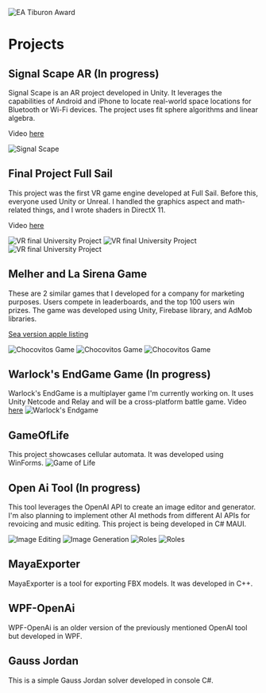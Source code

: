 
![EA Tiburon Award](https://github.com/williamcajina/Showcase/blob/d1fd50775df832cb7b6e0112bf8cdbbfcc66f335/Award.jpg)

# Projects

## Signal Scape AR (In progress)
Signal Scape is an AR project developed in Unity. It leverages the capabilities of Android and iPhone to locate real-world space locations for Bluetooth or Wi-Fi devices. The project uses fit sphere algorithms and linear algebra.

Video [here](https://youtu.be/iyRIKak34Ak)

![Signal Scape](https://github.com/williamcajina/Showcase/blob/5afcf98e8cec99cf2f3368a8b784541cbea543b4/Signal%20Scape%20AR(In%20progress)/Screenshot%202024-02-17%20171548.png)

## Final Project Full Sail
This project was the first VR game engine developed at Full Sail. Before this, everyone used Unity or Unreal. I handled the graphics aspect and math-related things, and I wrote shaders in DirectX 11.

Video [here](https://youtu.be/0M_m4sRhmS8)

![VR final University Project](https://github.com/williamcajina/Showcase/blob/5afcf98e8cec99cf2f3368a8b784541cbea543b4/Final%20Project%20Full%20Sail/sc%20(1).png)
![VR final University Project](https://github.com/williamcajina/Showcase/blob/5afcf98e8cec99cf2f3368a8b784541cbea543b4/Final%20Project%20Full%20Sail/sc%20(2).png)
![VR final University Project](https://github.com/williamcajina/Showcase/blob/5afcf98e8cec99cf2f3368a8b784541cbea543b4/Final%20Project%20Full%20Sail/sc%20(3).png)

## Melher and La Sirena Game
These are 2 similar games that I developed for a company for marketing purposes. Users compete in leaderboards, and the top 100 users win prizes. The game was developed using Unity, Firebase library, and AdMob libraries.

[Sea version apple listing](https://apps.apple.com/ca/app/la-sirena-desaf%C3%ADo-del-mar/id6475631729)

![Chocovitos Game](https://github.com/williamcajina/Showcase/blob/5afcf98e8cec99cf2f3368a8b784541cbea543b4/Melher%20and%20La%20Sirena%20Game/sc%20(1).png)
![Chocovitos Game](https://github.com/williamcajina/Showcase/blob/5afcf98e8cec99cf2f3368a8b784541cbea543b4/Melher%20and%20La%20Sirena%20Game/sc%20(2).png)
![Chocovitos Game](https://github.com/williamcajina/Showcase/blob/5afcf98e8cec99cf2f3368a8b784541cbea543b4/Melher%20and%20La%20Sirena%20Game/sc%20(3).png)

## Warlock's EndGame Game (In progress)
Warlock's EndGame is a multiplayer game I'm currently working on. It uses Unity Netcode and Relay and will be a cross-platform battle game.
Video [here](https://www.youtube.com/shorts/jHUD9r2OUSs?feature=share)
![Warlock's Endgame](https://github.com/williamcajina/Showcase/blob/2e3965ab36669509422aee30352fbf196f914031/Warlock's%20EndGame%20Game%20(in%20progress)/sc.png)

## GameOfLife
This project showcases cellular automata. It was developed using WinForms.
![Game of Life](https://github.com/williamcajina/Showcase/blob/a80eb8c4ecd4d47d526f905d47caabc13b4d7afa/GameOfLife/sc0.png)

## Open Ai Tool (In progress)
This tool leverages the OpenAI API to create an image editor and generator. I'm also planning to implement other AI methods from different AI APIs for revoicing and music editing. This project is being developed in C# MAUI.

![Image Editing](https://github.com/williamcajina/Showcase/blob/5afcf98e8cec99cf2f3368a8b784541cbea543b4/Open%20Ai%20Tool%20(in%20progress)/image%20editing.png)
![Image Generation](https://github.com/williamcajina/Showcase/blob/5afcf98e8cec99cf2f3368a8b784541cbea543b4/Open%20Ai%20Tool%20(in%20progress)/image%20generation.png)
![Roles](https://github.com/williamcajina/Showcase/blob/5afcf98e8cec99cf2f3368a8b784541cbea543b4/Open%20Ai%20Tool%20(in%20progress)/roles.png)
![Roles](https://github.com/williamcajina/Showcase/blob/5afcf98e8cec99cf2f3368a8b784541cbea543b4/Open%20Ai%20Tool%20(in%20progress)/roles0.png)

## MayaExporter
MayaExporter is a tool for exporting FBX models. It was developed in C++.

## WPF-OpenAi
WPF-OpenAi is an older version of the previously mentioned OpenAI tool but developed in WPF.

## Gauss Jordan
This is a simple Gauss Jordan solver developed in console C#.
